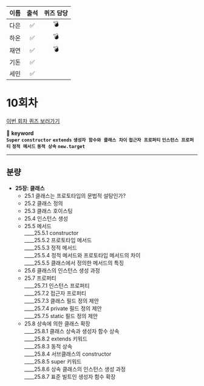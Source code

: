 |이름|출석|퀴즈 담당|
|:--:|:--:|:--:|
|다은|✅|💣|
|하온|✅|💣|
|재연|✅|💣|
|기돈|✅||
|세민|✅||

# 10회차
<a href="https://github.com/ooheunda/how-to-enjoy/issues/10">이번 회차 퀴즈 보러가기</a>  

📌 **keyword**  
    **`Super`** **`constructor`** **`extends`** **`생성자 함수와 클래스 차이`** **`접근자 프로퍼티`** **`인스턴스 프로퍼티`** **`정적 메서드`** **`동적 상속`** **`new.target`**
<hr> 

## 분량

- **25장: 클래스**
  - 25.1 클래스는 프로토타입의 문법적 설탕인가?
  - 25.2 클래스 정의
  - 25.3 클래스 호이스팅
  - 25.4 인스턴스 생성
  - 25.5 메서드  
    ____25.5.1 constructor  
    ____25.5.2 프로토타입 메서드  
    ____25.5.3 정적 메서드  
    ____25.5.4 정적 메서드와 프로토타입 메서드의 차이  
    ____25.5.5 클래스에서 정의한 메서드의 특징  
  - 25.6 클래스의 인스턴스 생성 과정
  - 25.7 프로퍼티  
    ____25.7.1 인스턴스 프로퍼티  
    ____25.7.2 접근자 프로퍼티  
    ____25.7.3 클래스 필드 정의 제안  
    ____25.7.4 private 필드 정의 제안  
    ____25.7.5 static 필드 정의 제안  
  - 25.8 상속에 의한 클래스 확장  
    ____25.8.1 클래스 상속과 생성자 함수 상속  
    ____25.8.2 extends 키워드  
    ____25.8.3 동적 상속  
    ____25.8.4 서브클래스의 constructor  
    ____25.8.5 super 키워드  
    ____25.8.6 상속 클래스의 인스턴스 생성 과정  
    ____25.8.7 표준 빌트인 생성자 함수 확장  
